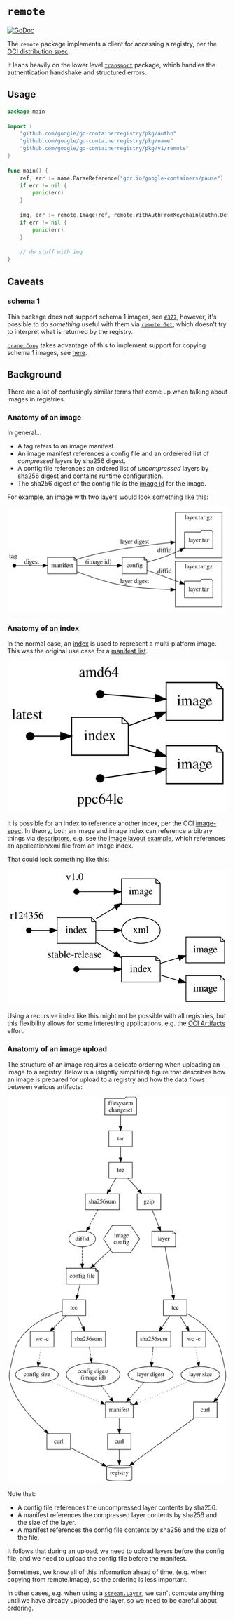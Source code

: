 # `remote`

[![GoDoc](https://godoc.org/github.com/google/go-containerregistry/pkg/v1/remote?status.svg)](https://godoc.org/github.com/google/go-containerregistry/pkg/v1/remote)

The `remote` package implements a client for accessing a registry,
per the [OCI distribution spec](https://github.com/opencontainers/distribution-spec/blob/master/spec.md).

It leans heavily on the lower level [`transport`](/pkg/v1/remote/transport) package, which handles the
authentication handshake and structured errors.

## Usage 

```go
package main

import (
	"github.com/google/go-containerregistry/pkg/authn"
	"github.com/google/go-containerregistry/pkg/name"
	"github.com/google/go-containerregistry/pkg/v1/remote"
)

func main() {
	ref, err := name.ParseReference("gcr.io/google-containers/pause")
	if err != nil {
		panic(err)
	}

	img, err := remote.Image(ref, remote.WithAuthFromKeychain(authn.DefaultKeychain))
	if err != nil {
		panic(err)
	}

	// do stuff with img
}
```

## Caveats

### schema 1

This package does not support schema 1 images, see [`#377`](https://github.com/google/go-containerregistry/issues/377),
however, it's possible to do _something_ useful with them via [`remote.Get`](https://godoc.org/github.com/google/go-containerregistry/pkg/v1/remote#Get),
which doesn't try to interpret what is returned by the registry.

[`crane.Copy`](https://godoc.org/github.com/google/go-containerregistry/pkg/crane#Copy) takes advantage of this to implement support for copying schema 1 images,
see [here](https://github.com/google/go-containerregistry/blob/master/pkg/internal/legacy/copy.go).

## Background

There are a lot of confusingly similar terms that come up when talking about images in registries.

### Anatomy of an image

In general...

* A tag refers to an image manifest.
* An image manifest references a config file and an orderered list of _compressed_ layers by sha256 digest.
* A config file references an ordered list of _uncompressed_ layers by sha256 digest and contains runtime configuration.
* The sha256 digest of the config file is the [image id](https://github.com/opencontainers/image-spec/blob/master/config.md#imageid) for the image.

For example, an image with two layers would look something like this:

![image anatomy](/images/image-anatomy.dot.svg)

### Anatomy of an index

In the normal case, an [index](https://github.com/opencontainers/image-spec/blob/master/image-index.md) is used to represent a multi-platform image.
This was the original use case for a [manifest
list](https://docs.docker.com/registry/spec/manifest-v2-2/#manifest-list).

![image index anatomy](/images/index-anatomy.dot.svg)

It is possible for an index to reference another index, per the OCI
[image-spec](https://github.com/opencontainers/image-spec/blob/master/media-types.md#compatibility-matrix).
In theory, both an image and image index can reference arbitrary things via
[descriptors](https://github.com/opencontainers/image-spec/blob/master/descriptor.md),
e.g. see the [image layout
example](https://github.com/opencontainers/image-spec/blob/master/image-layout.md#index-example),
which references an application/xml file from an image index.

That could look something like this:

![exotic image index anatomy](/images/index-anatomy-exotic.dot.svg)

Using a recursive index like this might not be possible with all registries,
but this flexibility allows for some interesting applications, e.g. the
[OCI Artifacts](https://github.com/opencontainers/artifacts) effort.

### Anatomy of an image upload

The structure of an image requires a delicate ordering when uploading an image to a registry.
Below is a (slightly simplified) figure that describes how an image is prepared for upload
to a registry and how the data flows between various artifacts:

![upload](/images/upload.dot.svg)

Note that:

* A config file references the uncompressed layer contents by sha256.
* A manifest references the compressed layer contents by sha256 and the size of the layer.
* A manifest references the config file contents by sha256 and the size of the file.

It follows that during an upload, we need to upload layers before the config file,
and we need to upload the config file before the manifest.

Sometimes, we know all of this information ahead of time, (e.g. when copying from remote.Image),
so the ordering is less important.

In other cases, e.g. when using a [`stream.Layer`](https://godoc.org/github.com/google/go-containerregistry/pkg/v1/stream#Layer),
we can't compute anything until we have already uploaded the layer, so we need to be careful about ordering.
